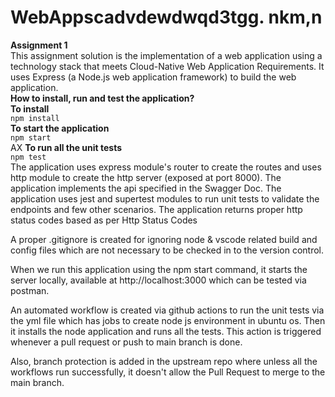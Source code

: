 # WebAppscadvdewdwqd3tgg. nkm,n

**Assignment 1**   <br />
This assignment solution is the implementation of a web application using a technology stack that meets Cloud-Native Web Application Requirements. It uses Express (a Node.js web application framework) to build the web application.<br/>
**How to install, run and test the application?** <br/>
**To install**<br/>
```npm install``` <br/>
**To start the application** <br/>
```npm start``` <br/>AX
**To run all the unit tests** <br/>
```npm test``` <br/>
The application uses express module's router to create the routes and uses http module to create the http server (exposed at port 8000). The application implements the api specified in the Swagger Doc. The application uses jest and supertest modules to run unit tests to validate the endpoints and few other scenarios. The application returns proper http status codes based as per Http Status Codes

A proper .gitignore is created for ignoring node & vscode related build and config files which are not necessary to be checked in to the version control.

When we run this application using the npm start command, it starts the server locally, available at http://localhost:3000 which can be tested via postman.

An automated workflow is created via github actions to run the unit tests via the yml file which has jobs to create node js environment in ubuntu os. Then it installs the node application and runs all the tests. This action is triggered whenever a pull request or push to main branch is done.

Also, branch protection is added in the upstream repo where unless all the workflows run successfully, it doesn't allow the Pull Request to merge to the main branch.
